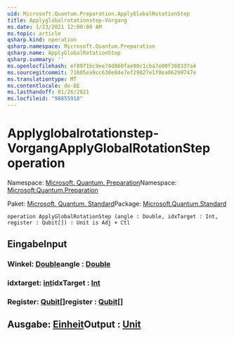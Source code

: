 ```yaml
---
uid: Microsoft.Quantum.Preparation.ApplyGlobalRotationStep
title: Applyglobalrotationstep-Vorgang
ms.date: 1/23/2021 12:00:00 AM
ms.topic: article
qsharp.kind: operation
qsharp.namespace: Microsoft.Quantum.Preparation
qsharp.name: ApplyGlobalRotationStep
qsharp.summary: ''
ms.openlocfilehash: ef8971bc9ee74d860fae90c1cba7e00f368337a4
ms.sourcegitcommit: 71605ea9cc630e84e7ef29027e1f0ea06299747e
ms.translationtype: MT
ms.contentlocale: de-DE
ms.lasthandoff: 01/26/2021
ms.locfileid: "98855918"
---
```

# <a name="applyglobalrotationstep-operation"></a><span data-ttu-id="d81df-102">Applyglobalrotationstep-Vorgang</span><span class="sxs-lookup"><span data-stu-id="d81df-102">ApplyGlobalRotationStep operation</span></span>

<span data-ttu-id="d81df-103">Namespace: [Microsoft. Quantum. Preparation](xref:Microsoft.Quantum.Preparation)</span><span class="sxs-lookup"><span data-stu-id="d81df-103">Namespace: [Microsoft.Quantum.Preparation](xref:Microsoft.Quantum.Preparation)</span></span>

<span data-ttu-id="d81df-104">Paket: [Microsoft. Quantum. Standard](https://nuget.org/packages/Microsoft.Quantum.Standard)</span><span class="sxs-lookup"><span data-stu-id="d81df-104">Package: [Microsoft.Quantum.Standard](https://nuget.org/packages/Microsoft.Quantum.Standard)</span></span>




```qsharp
operation ApplyGlobalRotationStep (angle : Double, idxTarget : Int, register : Qubit[]) : Unit is Adj + Ctl
```


## <a name="input"></a><span data-ttu-id="d81df-105">Eingabe</span><span class="sxs-lookup"><span data-stu-id="d81df-105">Input</span></span>

### <a name="angle--double"></a><span data-ttu-id="d81df-106">Winkel: [Double](xref:microsoft.quantum.lang-ref.double)</span><span class="sxs-lookup"><span data-stu-id="d81df-106">angle : [Double](xref:microsoft.quantum.lang-ref.double)</span></span>




### <a name="idxtarget--int"></a><span data-ttu-id="d81df-107">idxtarget: [int](xref:microsoft.quantum.lang-ref.int)</span><span class="sxs-lookup"><span data-stu-id="d81df-107">idxTarget : [Int](xref:microsoft.quantum.lang-ref.int)</span></span>




### <a name="register--qubit"></a><span data-ttu-id="d81df-108">Register: [Qubit](xref:microsoft.quantum.lang-ref.qubit)[]</span><span class="sxs-lookup"><span data-stu-id="d81df-108">register : [Qubit](xref:microsoft.quantum.lang-ref.qubit)[]</span></span>





## <a name="output--unit"></a><span data-ttu-id="d81df-109">Ausgabe: [Einheit](xref:microsoft.quantum.lang-ref.unit)</span><span class="sxs-lookup"><span data-stu-id="d81df-109">Output : [Unit](xref:microsoft.quantum.lang-ref.unit)</span></span>

